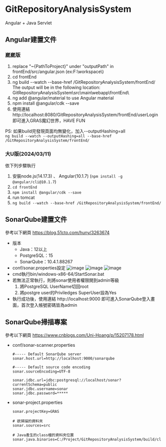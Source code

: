 # GitRepositoryAnalysisSystem
Angular + Java Servlet

## Angular建置文件

### 崴崴版
1. replace "~{PathToProject}" under "outputPath" in frontEnd/src/angular.json (ex:F:\\workspace\\)
2. cd frontEnd
3. ng build --watch --base-href /GitRepositoryAnalysisSystem/frontEnd/
    The output will be in the following location:
    GitRepositoryAnalysisSystem\src\main\webapp\frontEnd\
4. ng add @angular/material  to use Angular material
5. npm install @angular/cdk --save
6. 使用連結 http://localhost:8080/GitRepositoryAnalysisSystem/frontEnd/userLogin 即可進入GRAS魔幻世界，HAVE FUN

PS: 如果build完發現頁面均無變化，加入--outputHashing=all <br>
`ng build --watch --outputHashing=all --base-href /GitRepositoryAnalysisSystem/frontEnd/`

### 大U版(2024/03/11)
依下列步驟執行
1. 安裝node.js(14.17.3) 、 Angular(10.1.7) (`npm install -g @angular/cli@10.1.7`)
2. `cd frontEnd`
3. `npm install @angular/cdk --save`
4. run tomcat
5. `ng build --watch --base-href /GitRepositoryAnalysisSystem/frontEnd/`

## SonarQube建置文件
參考以下網頁
https://blog.51cto.com/huny/3263674

- 版本
    - Java：12以上
    - PostgreSQL：15
    - SonarQube：10.4.1.88267
- conf/sonar.properties設定
  ![image](https://github.com/liyo2686/GitRepositoryAnalysisSystem/assets/88961674/5afb9ddd-a9d5-454f-b0f1-931748eab619)
  ![image](https://github.com/liyo2686/GitRepositoryAnalysisSystem/assets/88961674/6b1a0d2a-d420-4d24-aba9-5f8b0a72684d)
  ![image](https://github.com/liyo2686/GitRepositoryAnalysisSystem/assets/88961674/54056845-8305-45e6-876b-bfd71b33620c)
- cmd執行bin/windows-x86-64/StartSonar.bat
- 若無法正常執行，則將sonar使用者權限開到admin等級
    1. 將PostgreSQL UserName切回root
    2. 將postgre user的Priviledges SuperUser設為Yes
- 執行成功後，使用連結
    http://localhost:9000
    即可進入SonarQube登入畫面，首次登入帳號密碼皆為admin
    
## SonarQube掃描專案
參考以下網頁
https://www.cnblogs.com/Uni-Hoang/p/15207178.html

- conf/sonar-scanner.properties
    ```
    #----- Default SonarQube server
    sonar.host.url=http://localhost:9000/sonarqube

    #----- Default source code encoding
    sonar.sourceEncoding=UTF-8

    sonar.jdbc.url=jdbc:postgresql://localhost/sonar?currentSchema=public
    sonar.jdbc.username=sonar
    sonar.jdbc.password=*****
    ```
- sonar-project.properties
    ```
    sonar.projectKey=GRAS
    
    # 欲掃描的資料夾
    sonar.sources=src
    
    # Java產生的class檔的資料夾位置
    sonar.java.binaries=C:/Project/GitRepositoryAnalysisSystem/build/classes
    ```
